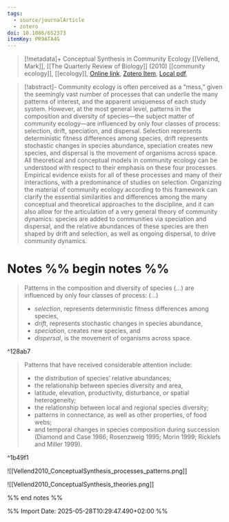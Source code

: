 ```yaml
---
tags:
  - source/journalArticle
  - zotero
doi: 10.1086/652373
itemKey: PR9ATA4G
---
```

>[!metadata]+
> Conceptual Synthesis in Community Ecology
> [[Vellend, Mark]], 
> [[The Quarterly Review of Biology]] (2010)
> [[community ecology]], [[ecology]], 
> [Online link](https://www.journals.uchicago.edu/doi/10.1086/652373), [Zotero Item](zotero://select/library/items/PR9ATA4G), [Local pdf](file://C:/Users/aburg/Documents/references/zotero/storage/AT7T4B9L/Vellend2010_ConceptualSynthesis.pdf), 

>[!abstract]-
>Community ecology is often perceived as a “mess,” given the seemingly vast number of processes that can underlie the many patterns of interest, and the apparent uniqueness of each study system. However, at the most general level, patterns in the composition and diversity of species—the subject matter of community ecology—are influenced by only four classes of process: selection, drift, speciation, and dispersal. Selection represents deterministic fitness differences among species, drift represents stochastic changes in species abundance, speciation creates new species, and dispersal is the movement of organisms across space. All theoretical and conceptual models in community ecology can be understood with respect to their emphasis on these four processes. Empirical evidence exists for all of these processes and many of their interactions, with a predominance of studies on selection. Organizing the material of community ecology according to this framework can clarify the essential similarities and differences among the many conceptual and theoretical approaches to the discipline, and it can also allow for the articulation of a very general theory of community dynamics: species are added to communities via speciation and dispersal, and the relative abundances of these species are then shaped by drift and selection, as well as ongoing dispersal, to drive community dynamics.

# Notes %% begin notes %%

>Patterns in the composition and diversity of species (...) are influenced by only four classes of process: (...) 
> - *selection*, represents deterministic fitness differences among species, 
> - *drift*, represents stochastic changes in species abundance,
> - *speciation*, creates new species, and 
> - *dispersal*, is the movement of organisms across space.

^128ab7

>Patterns that have received considerable attention include:
> - the distribution of species’ relative abundances;
> - the relationship between species diversity and area,
> - latitude, elevation, productivity, disturbance, or spatial heterogeneity;
> - the relationship between local and regional species diversity;
> - patterns in connectance, as well as other properties, of food webs;
> - and temporal changes in species composition during succession
>(Diamond and Case 1986; Rosenzweig 1995; Morin 1999; Ricklefs and Miller 1999).

^1b49f1

![[Vellend2010_ConceptualSynthesis_processes_patterns.png]]

![[Vellend2010_ConceptualSynthesis_theories.png]]

%% end notes %%




%% Import Date: 2025-05-28T10:29:47.490+02:00 %%
